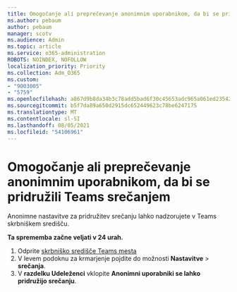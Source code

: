 ```yaml
---
title: Omogočanje ali preprečevanje anonimnim uporabnikom, da bi se pridružili Teams srečanjem
ms.author: pebaum
author: pebaum
manager: scotv
ms.audience: Admin
ms.topic: article
ms.service: o365-administration
ROBOTS: NOINDEX, NOFOLLOW
localization_priority: Priority
ms.collection: Adm_O365
ms.custom:
- "9003005"
- "5759"
ms.openlocfilehash: a867d9b8da34b3c78add5bad6f30c45653adc965a061ed235429a7d7447cffd6
ms.sourcegitcommit: b5f7da89a650d2915dc652449623c78be6247175
ms.translationtype: MT
ms.contentlocale: sl-SI
ms.lasthandoff: 08/05/2021
ms.locfileid: "54106961"
---
```

# <a name="allow-or-prevent-anonymous-users-from-joining-teams-meetings"></a>Omogočanje ali preprečevanje anonimnim uporabnikom, da bi se pridružili Teams srečanjem

Anonimne nastavitve za pridružitev srečanju lahko nadzorujete v Teams skrbniškem središču.

**Ta sprememba začne veljati v 24 urah.**

1.  Odprite [skrbniško središče Teams mesta](https://admin.teams.microsoft.com)
2.  V levem podoknu za krmarjenje pojdite do možnosti **Nastavitve**   >   **srečanja**.
3.  V  **razdelku Udeleženci** vklopite  **Anonimni uporabniki se lahko pridružijo srečanju**.
